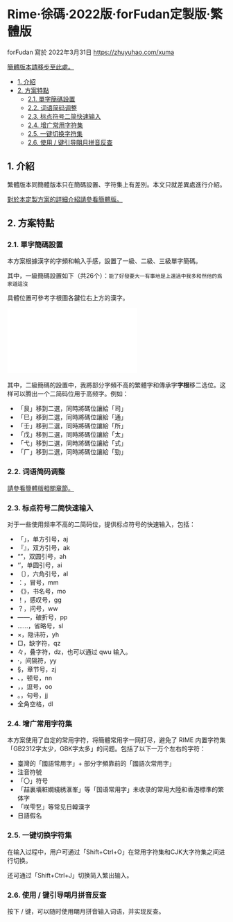 <!-- omit in toc -->
# Rime·徐碼·2022版·forFudan定製版·繁體版

forFudan 寫於 2022年3月31日 <https://zhuyuhao.com/xuma>

[簡體版本請移步至此處。](/readme.md)

- [1. 介紹](#1-介紹)
- [2. 方案特點](#2-方案特點)
  - [2.1. 單字簡碼設置](#21-單字簡碼設置)
  - [2.2. 词语简码调整](#22-词语简码调整)
  - [2.3. 标点符号二简快速输入](#23-标点符号二简快速输入)
  - [2.4. 增广常用字符集](#24-增广常用字符集)
  - [2.5. 一键切换字符集](#25-一键切换字符集)
  - [2.6. 使用 / 键引导朙月拼音反查](#26-使用--键引导朙月拼音反查)

## 1. 介紹

繁體版本同簡體版本只在簡碼設置、字符集上有差別。本文只就差異處進行介紹。

[對於本定製方案的詳細介紹請參看簡體版。](/readme.md)

## 2. 方案特點

### 2.1. 單字簡碼設置

本方案根據漢字的字頻和輸入手感，設置了一級、二級、三級單字簡碼。

其中，一級簡碼設置如下（共26个）：```能了好發要大一有事地是上還過中我多和然他的爲家道這沒```

具體位置可參考字根圖各鍵位右上方的漢字。

![徐碼字根圖](/resources/徐碼字根鍵位圖_新徐_20220710.pdf)

其中，二級簡碼的設置中，我將部分字頻不高的繁體字和傳承字**字根**移二选位。这样可以腾出一个二简码位用于高频字。例如：

- 「艮」移到二選，同時將碼位讓給「司」
- 「巳」移到二選，同時將碼位讓給「通」
- 「壬」移到二選，同時將碼位讓給「所」
- 「戊」移到二選，同時將碼位讓給「太」
- 「弋」移到二選，同時將碼位讓給「式」
- 「厂」移到二選，同時將碼位讓給「勁」

### 2.2. 词语简码调整

[請參看簡體版相關章節。](/readme.md)

### 2.3. 标点符号二简快速输入

对于一些使用频率不高的二简码位，提供标点符号的快速输入，包括：

- 「」，单方引号，aj
- 『』，双方引号，ak
- “”，双圆引号，ah
- ‘’，单圆引号，ai
- 〔〕，六角引号，al
- ：，冒号，mm
- 《》，书名号，mo
- ！，感叹号，gg
- ？，问号，ww
- ——，破折号，pp
- ……，省略号，sl
- ×，隐讳符，yh
- □，缺字符，qz
- 々，叠字符，dz，也可以通过 qwu 输入。
- ·，间隔符，yy
- §，章节号，zj
- 、，顿号，nn
- ，，逗号，oo
- 。，句号，jj
- 全角空格，dl

### 2.4. 增广常用字符集

本方案使用了自定的常用字符，将簡體常用字一网打尽，避免了 RIME 内置字符集「GB2312字太少，GBK字太多」的问题。包括了以下一万个左右的字符：

- 臺灣的「國語常用字」+ 部分字頻靠前的「國語次常用字」
- 注音符號
- 「〇」符号
- 「喆裏墻粧嫺綫綉滙峯」等「国语常用字」未收录的常用大陸和香港標準的繁体字
- 「咲雫乭」等常见日韓漢字
- 日語假名

### 2.5. 一键切换字符集

在输入过程中，用户可通过「Shift+Ctrl+O」在常用字符集和CJK大字符集之间进行切换。

还可通过「Shift+Ctrl+J」切换简入繁出输入。

### 2.6. 使用 / 键引导朙月拼音反查

按下 / 键，可以随时使用朙月拼音输入词语，并实现反查。
